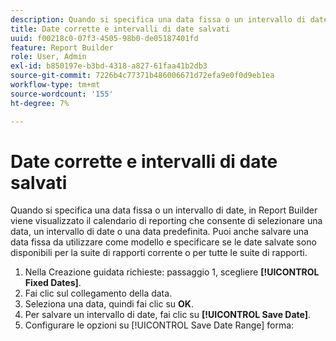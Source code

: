 ```yaml
---
description: Quando si specifica una data fissa o un intervallo di date, in Report Builder viene visualizzato il calendario di reporting che consente di selezionare una data, un intervallo di date o una data predefinita. Puoi anche salvare una data fissa da utilizzare come modello e specificare se le date salvate sono disponibili per la suite di rapporti corrente o per tutte le suite di rapporti.
title: Date corrette e intervalli di date salvati
uuid: f00218c0-07f3-4505-98b0-de05187401fd
feature: Report Builder
role: User, Admin
exl-id: b850197e-b3bd-4318-a827-61faa41b2db3
source-git-commit: 7226b4c77371b486006671d72efa9e0f0d9eb1ea
workflow-type: tm+mt
source-wordcount: '155'
ht-degree: 7%

---
```


# Date corrette e intervalli di date salvati

Quando si specifica una data fissa o un intervallo di date, in Report Builder viene visualizzato il calendario di reporting che consente di selezionare una data, un intervallo di date o una data predefinita. Puoi anche salvare una data fissa da utilizzare come modello e specificare se le date salvate sono disponibili per la suite di rapporti corrente o per tutte le suite di rapporti.

1. Nella Creazione guidata richieste: passaggio 1, scegliere **[!UICONTROL Fixed Dates]**.
1. Fai clic sul collegamento della data.
1. Seleziona una data, quindi fai clic su **OK**.
1. Per salvare un intervallo di date, fai clic su **[!UICONTROL Save Date]**.
1. Configurare le opzioni su [!UICONTROL Save Date Range] forma:
